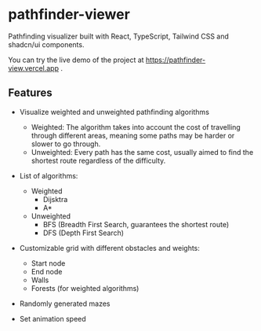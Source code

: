 # pathfinder-viewer

Pathfinding visualizer built with React, TypeScript, Tailwind CSS and shadcn/ui components.

You can try the live demo of the project at <https://pathfinder-view.vercel.app> .

## Features

- Visualize weighted and unweighted pathfinding algorithms

  - Weighted: The algorithm takes into account the cost of travelling through different areas, meaning some paths may be harder or slower to go through.
  - Unweighted: Every path has the same cost, usually aimed to find the shortest route regardless of the difficulty.

- List of algorithms:

  - Weighted
    - Dijsktra
    - A\*
  - Unweighted
    - BFS (Breadth First Search, guarantees the shortest route)
    - DFS (Depth First Search)

- Customizable grid with different obstacles and weights:

  - Start node
  - End node
  - Walls
  - Forests (for weighted algorithms)

- Randomly generated mazes
- Set animation speed
